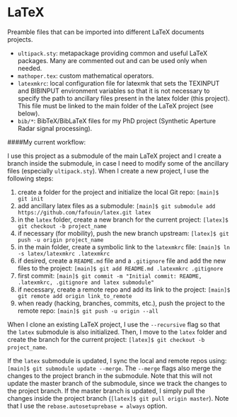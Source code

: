 LaTeX
=====

Preamble files that can be imported into different LaTeX documents projects.

* `ultipack.sty`: metapackage providing common and useful LaTeX packages. Many are commented out and can be used only when needed.
* `mathoper.tex`: custom mathematical operators.
* `latexmkrc`: local configuration file for latexmk that sets the TEXINPUT and BIBINPUT environment variables so that it is not necessary to specify the path to ancillary files present in the latex folder (this project). This file must be linked to the main folder of the LaTeX project (see below).
* `bib/*`: BibTeX/BibLaTeX files for my PhD project (Synthetic Aperture Radar signal processing).

####My current workflow:

I use this project as a submodule of the main LaTeX project and I create a branch inside the submodule, in case I need to modify some of the ancillary files (especially `ultipack.sty`). When I create a new project, I use the following steps:

1. create a folder for the project and initialize the local Git repo: `[main]$ git init`
2. add ancillary latex files as a submodule: `[main]$ git submodule add https://github.com/fafouin/latex.git latex`
3. in the `latex` folder, create a new branch for the current project: `[latex]$ git checkout -b project_name`
4. if necessary (for mobility), push the new branch upstream: `[latex]$ git push -u origin project_name`
5. in the main folder, create a symbolic link to the `latexmkrc` file: `[main]$ ln -s latex/latexmkrc .latexmkrc`
6. if desired, create a `README.md` file and a `.gitignore` file and add the new files to the project: `[main]$ git add README.md .latexmkrc .gitignore`
7. first commit: `[main]$ git commit -m "Initial commit: README, .latexmkrc, .gitignore and latex submodule"`
8. if necessary, create a remote repo and add its link to the project: `[main]$ git remote add origin link_to_remote`
9. when ready (hacking, branches, commits, etc.), push the project to the remote repo: `[main]$ git push -u origin --all`

When I clone an existing LaTeX project, I use the `--recursive` flag so that the `latex` submodule is also initialized. Then, I move to the `latex` folder and create the branch for the current project: `[latex]$ git checkout -b project_name`.

If the `latex` submodule is updated, I sync the local and remote repos using: `[main]$ git submodule update --merge`. The `--merge` flags also merge the changes to the project branch in the submodule. Note that this will not update the master branch of the submodule, since we track the changes to the project branch. If the master branch is updated, I simply pull the changes inside the project branch (`[latex]$ git pull origin master`). Note that I use the `rebase.autosetuprebase = always` option.
